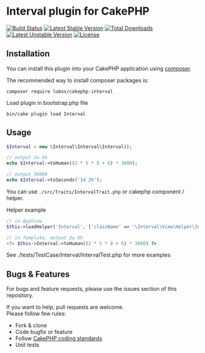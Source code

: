 # Interval plugin for CakePHP

[![Build Status](https://travis-ci.org/LubosRemplik/CakePHP-Interval.svg)](https://travis-ci.org/LubosRemplik/CakePHP-Interval)
[![Latest Stable Version](https://poser.pugx.org/lubos/cakephp-interval/v/stable.svg)](https://packagist.org/packages/lubos/cakephp-interval) 
[![Total Downloads](https://poser.pugx.org/lubos/cakephp-interval/downloads.svg)](https://packagist.org/packages/lubos/cakephp-interval) 
[![Latest Unstable Version](https://poser.pugx.org/lubos/cakephp-interval/v/unstable.svg)](https://packagist.org/packages/lubos/cakephp-interval) 
[![License](https://poser.pugx.org/lubos/cakephp-interval/license.svg)](https://packagist.org/packages/lubos/cakephp-interval)

## Installation

You can install this plugin into your CakePHP application using [composer](http://getcomposer.org).

The recommended way to install composer packages is:

```
composer require lubos/cakephp-interval
```

Load plugin in bootstrap.php file

```
bin/cake plugin load Interval
```

## Usage

```php
$Interval = new \Interval\Interval\Interval();

// output 2w 6h
echo $Interval->toHuman((2 * 5 * 8 + 6) * 3600);

// output 36000
echo $Interval->toSeconds('1d 2h');
```

You can use `./src/Traits/IntervalTrait.php` or cakephp component / helper.

Helper example
```php
// in AppView
$this->loadHelper('Interval', ['className' => '\Interval\View\Helper\IntervalHelper']);

// in Template, output 2w 6h
<?= $this->Interval->toHuman((2 * 5 * 8 + 6) * 3600) ?>
```

See ./tests/TestCase/Interval/IntervalTest.php for more examples

## Bugs & Features

For bugs and feature requests, please use the issues section of this repository.

If you want to help, pull requests are welcome.  
Please follow few rules:  

- Fork & clone
- Code bugfix or feature
- Follow [CakePHP coding standards](https://github.com/cakephp/cakephp-codesniffer)
- Unit tests
